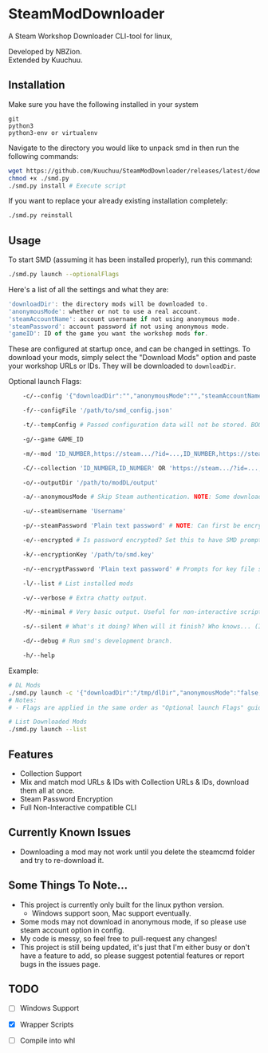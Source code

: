 # SteamModDownloader
A Steam Workshop Downloader CLI-tool for linux,

Developed by NBZion.  
Extended by Kuuchuu.

## Installation
Make sure you have the following installed in your system
```
git
python3
python3-env or virtualenv
```

Navigate to the directory you would like to unpack smd in then run the following commands:
```bash
wget https://github.com/Kuuchuu/SteamModDownloader/releases/latest/download/smd.py -O smd.py # Or manually download the latest `smd.py` from releases tab.
chmod +x ./smd.py
./smd.py install # Execute script
```
If you want to replace your already existing installation completely:
```bash
./smd.py reinstall
```

## Usage
To start SMD (assuming it has been installed properly), run this command:
```bash
./smd.py launch --optionalFlags
```
Here's a list of all the settings and what they are:
```js
'downloadDir': the directory mods will be downloaded to.
'anonymousMode': whether or not to use a real account.
'steamAccountName': account username if not using anonymous mode.
'steamPassword': account password if not using anonymous mode.
'gameID': ID of the game you want the workshop mods for.
```
These are configured at startup once, and can be changed in settings.
To download your mods, simply select the "Download Mods" option and
paste your workshop URLs or IDs. They will be downloaded to `downloadDir`.

Optional launch Flags:
```bash
    -c/--config '{"downloadDir":"","anonymousMode":"","steamAccountName":"","steamPassword":"","encrypted":"","gameID":""":""}'

    -f/--configFile '/path/to/smd_config.json'

    -t/--tempConfig # Passed configuration data will not be stored. BOOLEAN, Defaults to True

    -g/--game GAME_ID

    -m/--mod 'ID_NUMBER,https://steam.../?id=...,ID_NUMBER,https://steam.../?id=...'

    -C/--collection 'ID_NUMBER,ID_NUMBER' OR 'https://steam.../?id=...,https://steam.../?id=...' # Mod/Collection URLs/IDs can be mix-matched

    -o/--outputDir '/path/to/modDL/output'

    -a/--anonymousMode # Skip Steam authentication. NOTE: Some downloads may fail without authentication. BOOLEAN, Defaults to True when passed

    -u/--steamUsername 'Username'

    -p/--steamPassword 'Plain text password' # NOTE: Can first be encrypted by calling `smd.py launch` with the -n/--encryptPassword flag followed by the password.

    -e/--encrypted # Is password encrypted? Set this to have SMD prompt for the key file during operation. BOOLEAN, Defaults to True when passed

    -k/--encryptionKey '/path/to/smd.key'

    -n/--encryptPassword 'Plain text password' # Prompts for key file save location and returns encrypted password.

    -l/--list # List installed mods

    -v/--verbose # Extra chatty output.

    -M/--minimal # Very basic output. Useful for non-interactive scripts.

    -s/--silent # What's it doing? When will it finish? Who knows... (Intended for non-interactive use)

    -d/--debug # Run smd's development branch.

    -h/--help
```
Example:
```bash
# DL Mods
./smd.py launch -c '{"downloadDir":"/tmp/dlDir","anonymousMode":"false,"steamAccountName":"kuuchuu","steamPassword":"⠏⠁⠎⠎⠺⠕⠗⠙","gameID":"001492"}' -g 294100 -p 'https://steamcommunity.com/sharedfiles/filedetails/?id=2457667915,2899200937' -m 'https://steamcommunity.com/sharedfiles/filedetails/?id=2009463077,836308268,https://steamcommunity.com/sharedfiles/filedetails/?id=1874644848'
# Notes:
# - Flags are applied in the same order as "Optional launch Flags" guide; In the example above the game ID "294100" would take precedence over the config's gameID value of "001492"

# List Downloaded Mods
./smd.py launch --list
```

## Features
- Collection Support
- Mix and match mod URLs & IDs with Collection URLs & IDs, download them all at once.
- Steam Password Encryption
- Full Non-Interactive compatible CLI
 
## Currently Known Issues
- Downloading a mod may not work until you delete the steamcmd folder and try to re-download it.

## Some Things To Note...
- This project is currently only built for the linux python version.
  - Windows support soon, Mac support eventually.
- Some mods may not download in anonymous mode, if so please use steam account option in config.
- My code is messy, so feel free to pull-request any changes!
- This project is still being updated, it's just that I'm either busy or don't have a feature to add, so please suggest potential features or report bugs in the issues page.

## TODO
- [ ] Windows Support
- [x] Wrapper Scripts 
- [ ] Compile into whl

